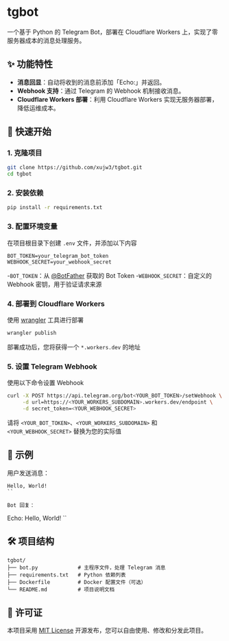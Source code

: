 # tgbot

一个基于 Python 的 Telegram Bot，部署在 Cloudflare Workers 上，实现了零服务器成本的消息处理服务。

## ✨ 功能特性

- **消息回显**：自动将收到的消息前添加「Echo:」并返回。
- **Webhook 支持**：通过 Telegram 的 Webhook 机制接收消息。
- **Cloudflare Workers 部署**：利用 Cloudflare Workers 实现无服务器部署，降低运维成本。

## 🚀 快速开始

### 1. 克隆项目

```bash
git clone https://github.com/xujw3/tgbot.git
cd tgbot
```

### 2. 安装依赖

```bash
pip install -r requirements.txt
```

### 3. 配置环境变量
在项目根目录下创建 `.env` 文件，并添加以下内容

```env
BOT_TOKEN=your_telegram_bot_token
WEBHOOK_SECRET=your_webhook_secret
```

-`BOT_TOKEN`：从 [@BotFather](https://t.me/BotFather) 获取的 Bot Token
-`WEBHOOK_SECRET`：自定义的 Webhook 密钥，用于验证请求来源

### 4. 部署到 Cloudflare Workers
使用 [wrangler](https://developers.cloudflare.com/workers/wrangler/) 工具进行部署

```bash
wrangler publish
```
部署成功后，您将获得一个 `*.workers.dev` 的地址

### 5. 设置 Telegram Webhook
使用以下命令设置 Webhook

```bash
curl -X POST https://api.telegram.org/bot<YOUR_BOT_TOKEN>/setWebhook \
     -d url=https://<YOUR_WORKERS_SUBDOMAIN>.workers.dev/endpoint \
     -d secret_token=<YOUR_WEBHOOK_SECRET>
```
请将 `<YOUR_BOT_TOKEN>`、`<YOUR_WORKERS_SUBDOMAIN>` 和 `<YOUR_WEBHOOK_SECRET>` 替换为您的实际值

## 🧪 示例
用户发送消息：

```
Hello, World!
``

Bot 回复：

```
Echo: Hello, World!
``


## 🛠️ 项目结构


```plaintext
tgbot/
├── bot.py             # 主程序文件，处理 Telegram 消息
├── requirements.txt   # Python 依赖列表
├── Dockerfile         # Docker 配置文件（可选）
└── README.md          # 项目说明文档
```


## 📄 许可证

本项目采用 [MIT License](https://raw.githubusercontent.com/xujw3/tgbot/refs/heads/main/LICENSE) 开源发布，您可以自由使用、修改和分发此项目。
